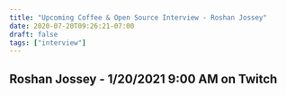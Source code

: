 ```yaml
---
title: "Upcoming Coffee & Open Source Interview - Roshan Jossey"
date: 2020-07-20T09:26:21-07:00
draft: false
tags: ["interview"]
---
```


## Roshan Jossey - <span class="formatdate">1/20/2021 9:00 AM</span>  on Twitch

<br /><br /><br /><br />
<br /><br /><br /><br /><br /><br /><br /><br />
